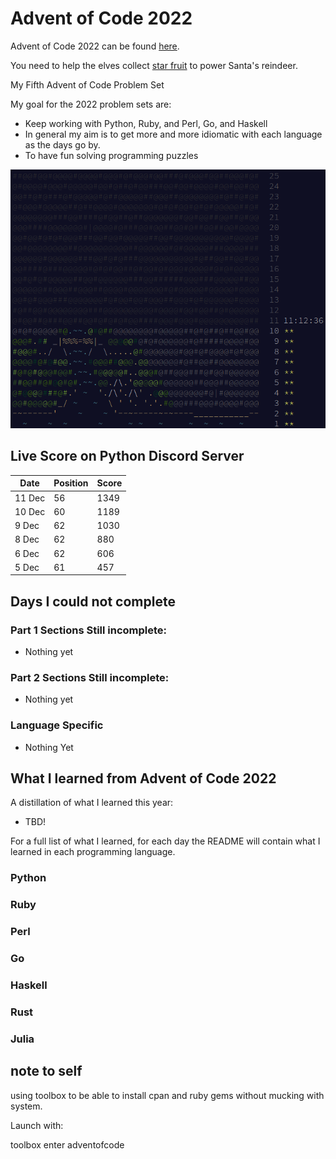 # Advent of Code 2022

Advent of Code 2022 can be found [here](https://adventofcode.com/2022).

You need to help the elves collect [star fruit](https://en.wikipedia.org/wiki/Carambola) to power Santa's reindeer. 

My Fifth Advent of Code Problem Set

My goal for the 2022 problem sets are:

- Keep working with Python, Ruby, and Perl, Go, and Haskell
- In general my aim is to get more and more idiomatic with each language as the days go by.
- To have fun solving programming puzzles

![2022 stars](https://github.com/djotaku/adventofcode/blob/349a4f9a8d49214e4401fc173bf2df69d1388ba2/screenshots/2022/2022_20221210.png)


## Live Score on Python Discord Server

| Date | Position | Score |
| ---- | -------- | ----- |
|11 Dec| 56       | 1349  |
|10 Dec| 60       | 1189  |   
| 9 Dec| 62       | 1030  |
| 8 Dec| 62       | 880   |
|6 Dec | 62       | 606   |
|5 Dec |    61    |  457  |

## Days I could not complete
### Part 1 Sections Still incomplete:
- Nothing yet
### Part 2 Sections Still incomplete:
- Nothing yet
### Language Specific
- Nothing Yet
## What I learned from Advent of Code 2022

A distillation of what I learned this year:
- TBD!


For a full list of what I learned, for each day the README will contain what I learned in each programming language.

### Python

### Ruby

### Perl

### Go

### Haskell

### Rust

### Julia

## note to self

using toolbox to be able to install cpan and ruby gems without mucking with system.

Launch with:

toolbox enter adventofcode
